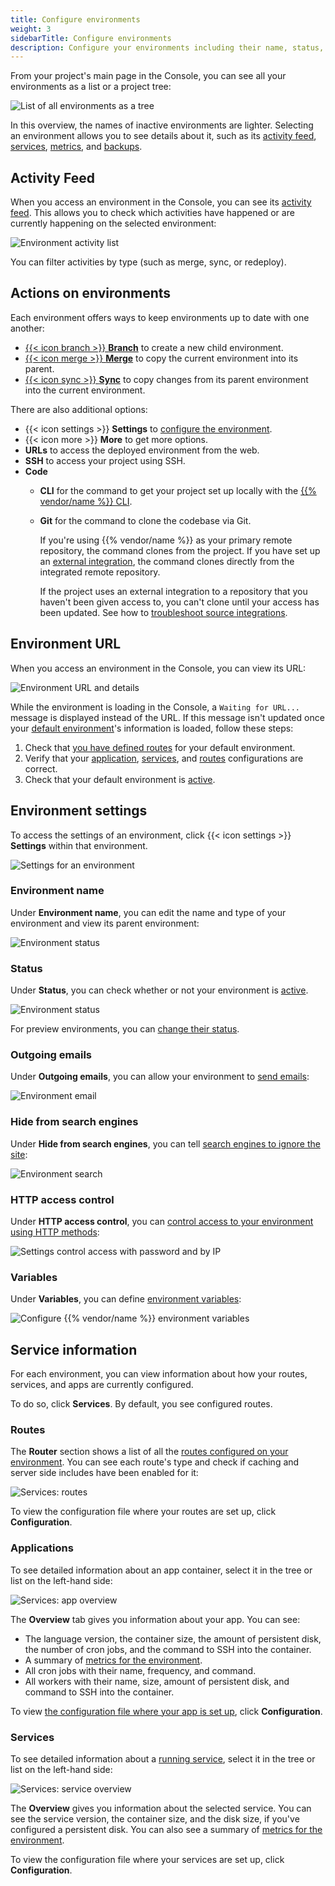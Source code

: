 ```yaml
---
title: Configure environments
weight: 3
sidebarTitle: Configure environments
description: Configure your environments including their name, status, and visibility.
---
```


From your project's main page in the Console, you can see all your environments as a list or a project tree:

![List of all environments as a tree](/images/management-console/environments.png "0.5")

In this overview, the names of inactive environments are lighter.
Selecting an environment allows you to see details about it,
such as its [activity feed](#activity-feed), [services](#service-information),
[metrics](/increase-observability/metrics/_index.md), and [backups](/environments/backup.md).

## Activity Feed

When you access an environment in the Console, you can see its [activity feed](/increase-observability/logs/access-logs.md#activity-logs).
This allows you to check which activities have happened or are currently happening on the selected environment:

![Environment activity list](/images/management-console/activity.png "0.5")

You can filter activities by type (such as merge, sync, or redeploy).

## Actions on environments

Each environment offers ways to keep environments up to date with one another:

* [{{< icon branch >}} **Branch**](/glossary/_index.md#branch) to create a new child environment.
* [{{< icon merge >}} **Merge**](/glossary/_index.md#merge) to copy the current environment into its parent.
* [{{< icon sync >}} **Sync**](/glossary/_index.md#sync)
  to copy changes from its parent environment into the current environment.

There are also additional options:

* {{< icon settings >}} **Settings** to [configure the environment](#environment-settings).
* {{< icon more >}} **More** to get more options.
* **URLs** to access the deployed environment from the web.
* **SSH** to access your project using SSH.
* **Code**
  * **CLI** for the command to get your project set up locally with the [{{% vendor/name %}} CLI](/administration/cli/_index.md).
  * **Git** for the command to clone the codebase via Git.

    If you're using {{% vendor/name %}} as your primary remote repository, the command clones from the project.
    If you have set up an [external integration](/integrations/source/_index.md),
    the command clones directly from the integrated remote repository.

    If the project uses an external integration to a repository that you haven't been given access to,
    you can't clone until your access has been updated.
    See how to [troubleshoot source integrations](/integrations/source/troubleshoot.md).

## Environment URL

When you access an environment in the Console, you can view its URL:

![Environment URL and details](/images/management-console/env-url.png "0.25")

While the environment is loading in the Console, a `Waiting for URL...` message is displayed instead of the URL.
If this message isn't updated once your [default environment](/environments/_index.md#default-environment)'s information is loaded,
follow these steps:

1. Check that [you have defined routes](/define-routes/_index.md) for your default environment.
2. Verify that your [application](/create-apps/app-reference/single-runtime-image.md), [services](/add-services/_index.md), and [routes](/define-routes/_index.md) configurations are correct.
3. Check that your default environment is [active](/environments/deactivate-environment.md#reactivate-an-environment).

## Environment settings

To access the settings of an environment, click {{< icon settings >}} **Settings** within that environment.

![Settings for an environment](/images/management-console/env-settings.png "0.75")

### Environment name

Under **Environment name**, you can edit the name and type of your environment and view its parent environment:

![Environment status](/images/management-console/env-name.png "0.5")

### Status

Under **Status**, you can check whether or not your environment is [active](/glossary/_index.md#active-environment).

![Environment status](/images/management-console/env-status.png "0.5")

For preview environments, you can [change their status](/environments/deactivate-environment.md).

### Outgoing emails

Under **Outgoing emails**, you can allow your environment to [send emails](/development/email.md):

![Environment email](/images/management-console/env-email.png "0.75")

### Hide from search engines

Under **Hide from search engines**, you can tell [search engines to ignore the site](/environments/search-engine-visibility.md):

![Environment search](/images/management-console/env-search.png "0.5")

### HTTP access control

Under **HTTP access control**, you can [control access to your environment using HTTP methods](/environments/http-access-control.md):

![Settings control access with password and by IP](/images/management-console/settings-basics-access-control.png "0.5")

### Variables

Under **Variables**, you can define [environment variables](/development/variables/_index.md):

![Configure {{% vendor/name %}} environment variables](/images/management-console/settings-variables-environment.png "0.6")

## Service information

For each environment, you can view information about how your routes, services, and apps are currently configured.

To do so, click **Services**.
By default, you see configured routes.

### Routes

The **Router** section shows a list of all the [routes configured on your environment](/define-routes/_index.md).
You can see each route's type and check if caching and server side includes have been enabled for it:

![Services: routes](/images/management-console/service-tab/routes.png "0.5")

To view the configuration file where your routes are set up, click **Configuration**.

### Applications

To see detailed information about an app container,
select it in the tree or list on the left-hand side:

![Services: app overview](/images/management-console/service-tab/app-overview.png "0.5")

The **Overview** tab gives you information about your app.
You can see:

* The language version, the container size, the amount of persistent disk,
  the number of cron jobs, and the command to SSH into the container.
* A summary of [metrics for the environment](/increase-observability/metrics/_index.md).
* All cron jobs with their name, frequency, and command.
* All workers with their name, size, amount of persistent disk, and command to SSH into the container.

To view [the configuration file where your app is set up](/create-apps/), click **Configuration**.

### Services

To see detailed information about a [running service](/add-services/_index.md),
select it in the tree or list on the left-hand side:

![Services: service overview](/images/management-console/service-tab/service-overview.png "0.5")

The **Overview** gives you information about the selected service.
You can see the service version, the container size, and the disk size, if you've configured a persistent disk.
You can also see a summary of [metrics for the environment](/increase-observability/metrics/_index.md).

To view the configuration file where your services are set up, click **Configuration**.
